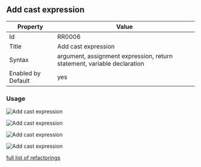 ## Add cast expression

Property | Value
--- | ---
Id|RR0006
Title|Add cast expression
Syntax|argument, assignment expression, return statement, variable declaration
Enabled by Default|yes

### Usage

![Add cast expression](../../images/refactorings/AddCastExpressionToArgument.png)

![Add cast expression](../../images/refactorings/AddCastExpressionToAssignmentExpression.png)

![Add cast expression](../../images/refactorings/AddCastExpressionToReturnStatement.png)

![Add cast expression](../../images/refactorings/AddCastExpressionToVariableDeclaration.png)

[full list of refactorings](Refactorings.md)